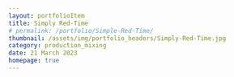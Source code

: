 ```yaml
---
layout: portfolioItem
title: Simply Red-Time
# permalink: /portfolio/Simple-Red-Time/
thumbnail: /assets/img/portfolio_headers/Simply-Red-Time.jpg
category: production_mixing
date: 21 March 2023
homepage: true
---
```


<!-- With the release of the latest Simply Red album ‘Time’ fast approaching, it’s been great to see lead track ‘Better With You’ make Record of the Week at Radio 2 and the A-lists for both Radio 2 and Magic FM.

With the release of the latest Simply Red album ‘Time’ fast approaching, it’s been great to see lead track ‘Better With You’ make Record of the Week at Radio 2 and the A-lists for both Radio 2 and Magic FM.

[Video](https://www.youtube.com/watch?v=YgYSBHaDC5k) -->